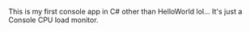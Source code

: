 This is my first console app in C# other than HelloWorld lol... It's just a Console CPU load monitor.
